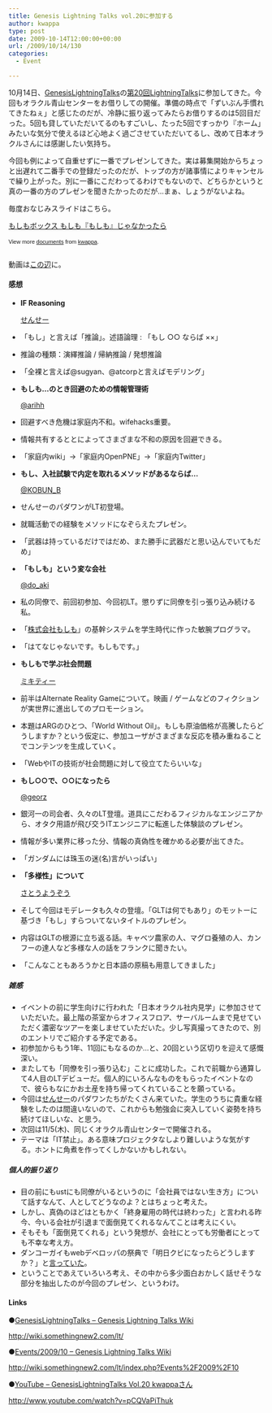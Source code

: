 ```yaml
---
title: Genesis Lightning Talks vol.20に参加する
author: kwappa
type: post
date: 2009-10-14T12:00:00+00:00
url: /2009/10/14/130
categories:
  - Event

---
```

10月14日、<a href="http://wiki.somethingnew2.com/lt/" target="_blank">GenesisLightningTalks</a>の<a href="http://wiki.somethingnew2.com/lt/index.php?Events%2F2009%2F10" target="_blank">第20回LightningTalks</a>に参加してきた。今回もオラクル青山センターをお借りしての開催。準備の時点で「ずいぶん手慣れてきたねぇ」と感じたのだが、冷静に振り返ってみたらお借りするのは5回目だった。5回も貸していただいてるのもすごいし、たった5回ですっかり『ホーム」みたいな気分で使えるほど心地よく過ごさせていただいてるし、改めて日本オラクルさんには感謝したい気持ち。

今回も例によって自重せずに一番でプレゼンしてきた。実は募集開始からちょっと出遅れて二番手での登録だったのだが、トップの方が諸事情によりキャンセルで繰り上がった。別に一番にこだわってるわけでもないので、どちらかというと真の一番の方のプレゼンを聞きたかったのだが…まぁ、しょうがないよね。

毎度おなじみスライドはこちら。

<div id="__ss_2264099" style="width: 425px; text-align: left;">
  <a title="もしもボックス もしも『もしも』じゃなかったら" href="http://www.slideshare.net/kwappa/ss-2264099" style="margin: 12px 0pt 3px; font-family: Helvetica,Arial,Sans-serif; font-style: normal; font-variant: normal; font-weight: normal; font-size: 14px; line-height: normal; font-size-adjust: none; font-stretch: normal; display: block; text-decoration: underline;">もしもボックス もしも『もしも』じゃなかったら</a></p> 
  
  <div style="font-size: 11px; font-family: tahoma,arial; height: 26px; padding-top: 2px;">
    View more <a href="http://www.slideshare.net/" style="text-decoration: underline;">documents</a> from <a href="http://www.slideshare.net/kwappa" style="text-decoration: underline;">kwappa</a>.
  </div>
</div>

動画は<a target="_blank" href="http://www.youtube.com/watch?v=pCQVaPiThuk">この辺</a>に。

<!--more-->

#### 感想

  * **IF Reasoning**
  
    <a href="http://twitter.com/yamaguchiintlab" target="_blank">せんせー</a>
  * 「もし」と言えば「推論」。述語論理 : 「もし ○○ ならば ××」 
  * 推論の種類：演繹推論 / 帰納推論 / 発想推論 
  * 「全裸と言えば@sugyan、@atcorpと言えばモデリング」

  * **もしも…のとき回避のための情報管理術**
  
    <a href="http://twitter.com/arihh" target="_blank">@arihh</a>
  * 回避すべき危機は家庭内不和。wifehacks重要。
  * 情報共有するととによってさまざまな不和の原因を回避できる。
  * 「家庭内wiki」→「家庭内OpenPNE」→「家庭内Twitter」

  * **もし、入社試験で内定を取れるメソッドがあるならば…**
  
    <a href="http://twitter.com/KOBUN_B" target="_blank">@KOBUN_B</a>
  * せんせーのパダワンがLT初登場。
  * 就職活動での経験をメソッドになぞらえたプレゼン。
  * 「武器は持っているだけではだめ、また勝手に武器だと思い込んでいてもだめ」

  * **「もしも」という変な会社**
  
    <a href="http://twitter.com/do_aki" target="_blank">@do_aki</a>
  * 私の同僚で、前回初参加、今回初LT。懲りずに同僚を引っ張り込み続ける私。
  * 「<a target="_blank" href="http://www.moshimo.com/">株式会社もしも</a>」の基幹システムを学生時代に作った敏腕プログラマ。
  * 「はてなじゃないです。もしもです。」

  * **もしもで学ぶ社会問題**
  
    <a href="http://twitter.com/wakafuji" target="_blank">ミキティー</a>
  * 前半はAlternate Reality Gameについて。映画 / ゲームなどのフィクションが実世界に進出してのプロモーション。
  * 本題はARGのひとつ、「World Without Oil」。もしも原油価格が高騰したらどうしますか？という仮定に、参加ユーザがさまざまな反応を積み重ねることでコンテンツを生成していく。
  * 「WebやITの技術が社会問題に対して役立てたらいいな」

  * **もし○○で、○○になったら**
  
    <a href="http://twitter.com/georz" target="_blank">@georz</a>
  * 銀河一の司会者、久々のLT登壇。道具にこだわるフィジカルなエンジニアから、オタク用語が飛び交うITエンジニアに転進した体験談のプレゼン。
  * 情報が多い業界に移った分、情報の真偽性を確かめる必要が出てきた。
  * 「ガンダムには珠玉の迷(名)言がいっぱい」

  * **「多様性」について**
  
    <a href="http://twitter.com/yoozoosato" target="_blank">さとうようぞう</a>
  * そして今回はモデレータも久々の登壇。「GLTは何でもあり」のモットーに基づき「もし」すらついてないタイトルのプレゼン。
  * 内容はGLTの根源に立ち返る話。キャベツ農家の人、マグロ養殖の人、カンフーの達人など多様な人の話をフランクに聞きたい。
  * 「こんなこともあろうかと日本語の原稿も用意してきました」

##### 雑感

  * イベントの前に学生向けに行われた「日本オラクル社内見学」に参加させていただいた。最上階の茶室からオフィスフロア、サーバルームまで見せていただく濃密なツアーを楽しませていただいた。少し写真撮ってきたので、別のエントリでご紹介する予定である。
  * 初参加からもう1年、11回にもなるのか…と、20回という区切りを迎えて感慨深い。
  * またしても「同僚を引っ張り込む」ことに成功した。これで前職から通算して4人目のLTデビューだ。個人的にいろんなものをもらったイベントなので、彼らもなにかお土産を持ち帰ってくれていることを願っている。
  * 今回は<a target="_blank" href="http://twitter.com/yamaguchiintlab">せんせー</a>のパダワンたちがたくさん来ていた。学生のうちに貴重な経験をしたのは間違いないので、これからも勉強会に突入していく姿勢を持ち続けてほしいな、と思う。
  * 次回は11/5(木)、同じくオラクル青山センターで開催される。
  * テーマは「IT禁止」。ある意味プロジェクタなしより難しいような気がする。ホントに角煮を作ってくしかないかもしれない。

##### 個人的振り返り

  * 目の前にもustにも同僚がいるというのに「会社員ではない生き方」について話すなんて、人としてどうなのよ？とはちょっと考えた。
  * しかし、真偽のほどはともかく「終身雇用の時代は終わった」と言われる昨今、今いる会社が引退まで面倒見てくれるなんてことは考えにくい。
  * そもそも「面倒見てくれる」という発想が、会社にとっても労働者にとっても不幸な考え方。
  * ダンコーガイもwebデベロッパの祭典で「明日クビになったらどうしますか？」と<a target="_blank" href="http://www.atmarkit.co.jp/news/200902/09/dan.html">言っていた</a>。
  * ということであえていろいろ考え、その中から多少面白おかしく話せそうな部分を抽出したのが今回のプレゼン、というわけ。

#### Links

●<a target="_blank" href="http://wiki.somethingnew2.com/lt/">GenesisLightningTalks &#8211; Genesis Lightning Talks Wiki</a>
  
http://wiki.somethingnew2.com/lt/

●<a target="_blank" href="http://wiki.somethingnew2.com/lt/index.php?Events%2F2009%2F10">Events/2009/10 &#8211; Genesis Lightning Talks Wiki</a>
  
http://wiki.somethingnew2.com/lt/index.php?Events%2F2009%2F10

●<a target="_blank" href="http://www.youtube.com/watch?v=pCQVaPiThuk">YouTube &#8211; GenesisLightningTalks Vol.20 kwappaさん</a>
  
http://www.youtube.com/watch?v=pCQVaPiThuk
